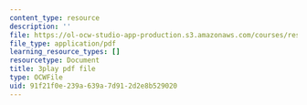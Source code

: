 ```yaml
---
content_type: resource
description: ''
file: https://ol-ocw-studio-app-production.s3.amazonaws.com/courses/res-ll-005-mathematics-of-big-data-and-machine-learning-january-iap-2020/91f21f0e239a639a7d912d2e8b529020_RpPlj2HnuWg.pdf
file_type: application/pdf
learning_resource_types: []
resourcetype: Document
title: 3play pdf file
type: OCWFile
uid: 91f21f0e-239a-639a-7d91-2d2e8b529020
---
```

